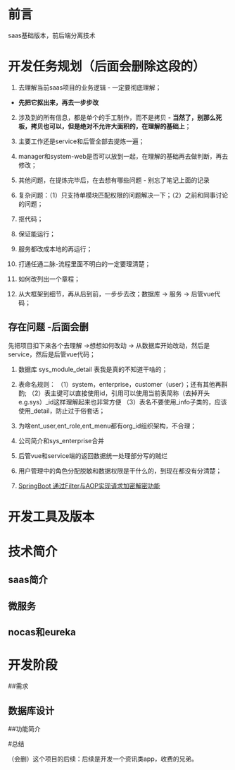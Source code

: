 # 前言

saas基础版本，前后端分离技术

# 开发任务规划（后面会删除这段的）

1. 去理解当前saas项目的业务逻辑 - 一定要彻底理解；

 - **先把它抠出来，再去一步步改**

2. 涉及到的所有信息，都是单个的手工制作，而不是拷贝 - **当然了，别那么死板，拷贝也可以，但是绝对不允许大面积的，在理解的基础上**；

3. 主要工作还是service和后管全部去提炼一遍；

4. manager和system-web是否可以放到一起，在理解的基础再去做判断，再去修改；

5. 其他问题，在提炼完毕后，在去想有哪些问题 - 别忘了笔记上面的记录

6. 复杂问题：（1）只支持单模块匹配权限的问题解决一下；（2）之前和同事讨论的问题；

1. 抠代码；
2. 保证能运行；
3. 服务都改成本地的再运行；
4. 打通任通二脉-流程里面不明白的一定要理清楚；
5. 如何改列出一个章程；
6. 从大框架到细节，再从后到前，一步步去改；数据库 -> 服务 -> 后管vue代码；

## 存在问题 -后面会删 ##

先把项目扣下来各个去理解 ->想想如何改动 -> 从数据库开始改动，然后是service，然后是后管vue代码；

1. 数据库 sys_module_detail 表我是真的不知道干啥的；
2. 表命名规则：
（1）system，enterprise，customer（user）；还有其他再斟酌; 
（2）表主键可以直接使用id，引用可以使用当前表简称（去掉开头e.g.sys）_id这样理解起来也非常方便
（3）表名不要使用_info子类的，应该使用_detail，防止过于俗套话；
3. 为啥ent_user,ent_role,ent_menu都有org_id组织架构，不合理；
4. 公司简介和sys_enterprise合并
5. 后管vue和service端的返回数据统一处理部分写的贼烂

6. 用户管理中的角色分配脱敏和数据权限是干什么的，到现在都没有分清楚；

7. [SpringBoot 通过Filter与AOP实现请求加密解密功能](https://blog.csdn.net/afgasdg/article/details/120572937)


# 开发工具及版本



# 技术简介

## saas简介

## 微服务

## nocas和eureka


# 开发阶段

##需求

## 数据库设计

##功能简介


#总结

（会删）这个项目的后续：后续是开发一个资讯类app，收费的兄弟。





